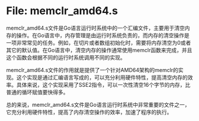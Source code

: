 # File: memclr_amd64.s

memclr_amd64.s文件是Go语言运行时系统中的一个汇编文件，主要用于清空内存的操作。在Go语言中，内存管理是由运行时系统负责的，而内存的清空操作是一项非常常见的任务。例如，在切片或者数组初始化时，需要将内存清空为0或者其它的默认值。在Go语言中，清空内存的操作通常使用memclr函数来完成，并且这个函数会根据不同的运行时系统调用不同的实现。

memclr_amd64.s文件的作用就是提供了一个针对AMD64架构的memclr的实现。这个实现是通过汇编语言写成的，可以充分利用硬件特性，提高清空内存的效率。具体来说，这个实现采用了SSE2指令，可以一次性清空16个字节的内存，比普通的循环赋值要快得多。

总的来说，memclr_amd64.s文件是Go语言运行时系统中非常重要的文件之一，它充分利用硬件特性，提高了内存清空操作的效率，加速了程序的执行。

